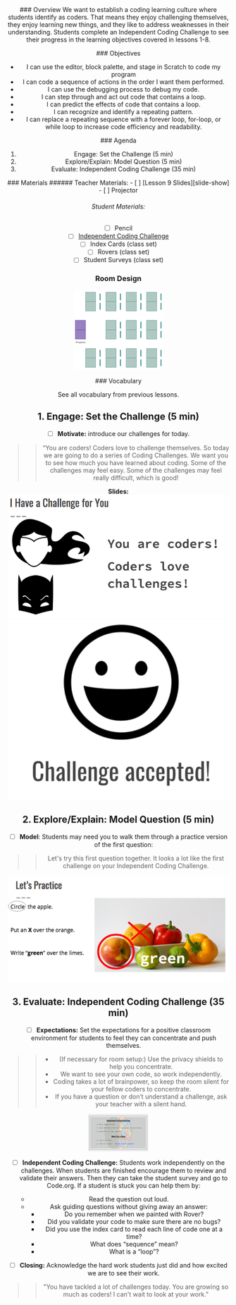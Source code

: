 <header class='header' title='Independent Coding Challenge' subtitle='Lesson 9'/>

<notable>
<iconp src='/icons/activity.png'>### Overview</iconp>
We want to establish a coding learning culture where students identify as coders. That means they enjoy challenging themselves, they enjoy learning new things, and they like to address weaknesses in their understanding. Students complete an Independent Coding Challenge to see their progress in the learning objectives covered in lessons 1-8.

<iconp src='/icons/objectives.png'>### Objectives</iconp>
- I can use the editor, block palette, and stage in Scratch to code my program
- I can code a sequence of actions in the order I want them performed.
- I can use the debugging process to debug my code.
- I can step through and act out code that contains a loop.
- I can predict the effects of code that contains a loop.
- I can recognize and identify a repeating pattern.
- I can replace a repeating sequence with a forever loop, for-loop, or while loop to increase code efficiency and readability.

<iconp src='/icons/agenda.png'>### Agenda</iconp>
1. Engage: Set the Challenge (5 min)
1. Explore/Explain: Model Question (5 min)
1. Evaluate: Independent Coding Challenge (35 min)

<note>
<iconp src='/icons/materials.png'>### Materials</iconp>
###### Teacher Materials:
- [ ] [Lesson 9 Slides][slide-show]
- [ ] Projector

###### Student Materials:
- [ ] Pencil
- [ ] [Independent Coding Challenge][icc]
- [ ] Index Cards (class set)
- [ ] Rovers (class set)
- [ ] Student Surveys (class set)
</note>

### Room Design
![room](/images/layout-rows.png)
<note>

<iconp src='/icons/vocab.png'>### Vocabulary</iconp>

See all vocabulary from previous lessons.

</note>

## 1. Engage: Set the Challenge (5 min)

- [ ] **Motivate:** introduce our challenges for today.

> > “You are coders! Coders love to challenge themselves. So today we are going to do a series of Coding Challenges. We want you to see how much you have learned about coding. Some of the challenges may feel easy. Some of the challenges may feel really difficult, which is good!

<note> **Slides:** ![slides-challenge](./images/slides-challenge.png)
![slides-set](./images/slides-set.png)</note>

## 2. Explore/Explain: Model Question (5 min)

- [ ] **Model**: Students may need you to walk them through a practice version of the first question:
> > Let's try this first question together. It looks a lot like the first challenge on your Independent Coding Challenge.

![slides-practice](./images/slides-practice.jpeg)

<pagebreak/>

## 3. Evaluate: Independent Coding Challenge (35 min)

- [ ] **Expectations:** Set the expectations for a positive classroom environment for students to feel they can concentrate and push themselves.

> > - (If necessary for room setup:) Use the privacy shields to help you concentrate.
> > - We want to see your own code, so work independently.
> > - Coding takes a lot of brainpower, so keep the room silent for your fellow coders to concentrate.
> > - If you have a question or don’t understand a challenge, ask your teacher with a silent hand.

<note>![slides-expectations](./images/slides-expectations.png)</note>

- [ ] **Independent Coding Challenge:** Students work independently on the challenges. When students are finished encourage them to review and validate their answers. Then they can take the student survey and go to Code.org. If a student is stuck you can help them by:
    - Read the question out loud.
    - Ask guiding questions without giving away an answer:
        - Do you remember when we painted with Rover?
        - Did you validate your code to make sure there are no bugs?
        - Did you use the index card to read each line of code one at a time?
        - What does “sequence” mean?
        - What is a “loop”?

- [ ] **Closing:** Acknowledge the hard work students just did and how excited we are to see their work.

> > "You have tackled a lot of challenges today. You are growing so much as coders! I can't wait to look at your work."

</notable>

[icc]: https://docs.google.com/document/d/1Yf3NHLkcZu8F6c9p7GSH7QXo0dGf6nhD9HzYe7cweHE/edit?usp=sharing
[slide-show]: https://docs.google.com/presentation/d/1ax85reMF15nwSKkqzXcIT0DgWmPmchZaS9igx2uQwDE/edit?usp=sharing
